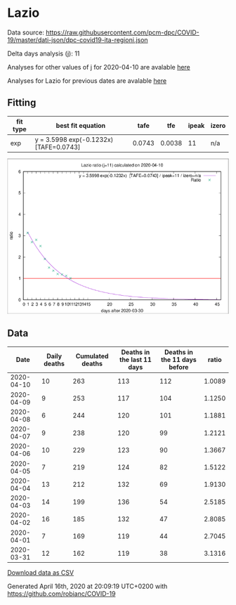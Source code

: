 # Lazio

Data source: https://raw.githubusercontent.com/pcm-dpc/COVID-19/master/dati-json/dpc-covid19-ita-regioni.json

Delta days analysis (j): 11

Analyses for other values of j for 2020-04-10 are avalable [here](../2020-04-10/README.md)

Analyses for Lazio for previous dates are avalable [here](../README.md)

## Fitting 
|fit type|best fit equation|tafe|tfe|ipeak|izero|
|-------|-----|--------|------|---|---|
|exp|y = 3.5998 exp(-0.1232x)  [TAFE=0.0743]|0.0743|0.0038|11|n/a|

![Plot](COVID-19_lazio_j11_2020-04-10.png)

## Data
|Date|Daily deaths|Cumulated deaths|Deaths in the last 11 days|Deaths in the 11 days before|ratio|
|----|----------|-----------|-------|--------------------|-----|
|2020-04-10|10|263|113|112|1.0089|
|2020-04-09|9|253|117|104|1.1250|
|2020-04-08|6|244|120|101|1.1881|
|2020-04-07|9|238|120|99|1.2121|
|2020-04-06|10|229|123|90|1.3667|
|2020-04-05|7|219|124|82|1.5122|
|2020-04-04|13|212|132|69|1.9130|
|2020-04-03|14|199|136|54|2.5185|
|2020-04-02|16|185|132|47|2.8085|
|2020-04-01|7|169|119|44|2.7045|
|2020-03-31|12|162|119|38|3.1316|

[Download data as CSV](COVID-19_lazio_j11_2020-04-10.csv)

Generated April 16th, 2020 at 20:09:19 UTC+0200 with https://github.com/robianc/COVID-19
